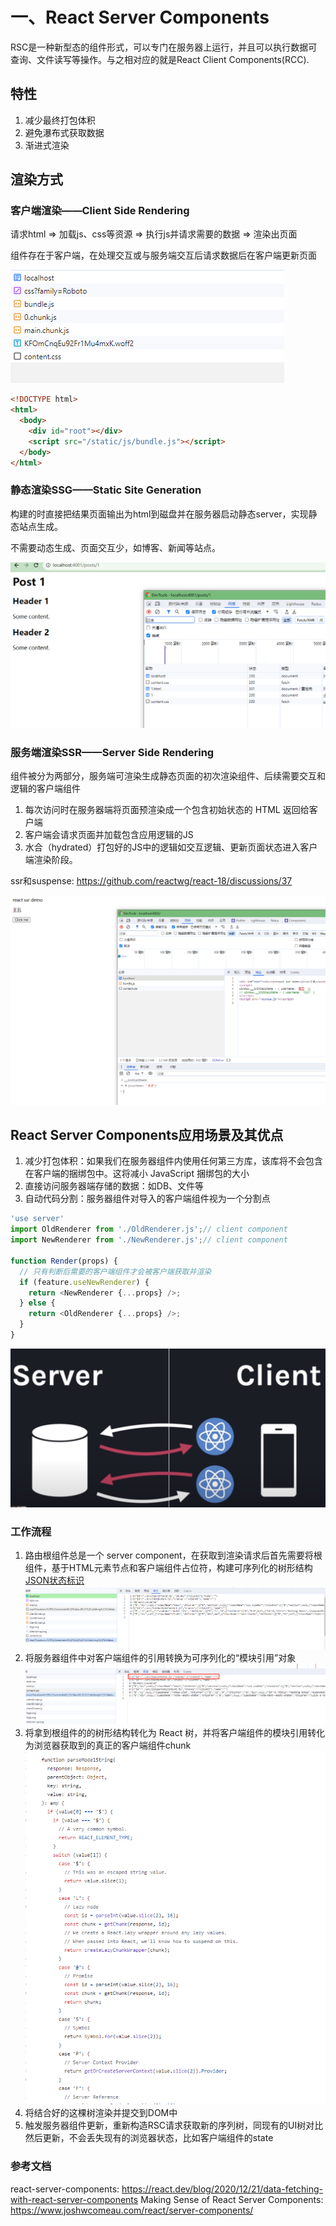 # 一、React Server Components

RSC是一种新型态的组件形式，可以专门在服务器上运行，并且可以执行数据可查询、文件读写等操作。与之相对应的就是React Client Components(RCC).

## 特性
1. 减少最终打包体积
2. 避免瀑布式获取数据
3. 渐进式渲染

## 渲染方式

### 客户端渲染——Client Side Rendering

请求html => 加载js、css等资源 => 执行js并请求需要的数据 => 渲染出页面

组件存在于客户端，在处理交互或与服务端交互后请求数据后在客户端更新页面

![img_1.png](img_1.png)

```html
<!DOCTYPE html>
<html>
  <body>
    <div id="root"></div>
    <script src="/static/js/bundle.js"></script>
  </body>
</html>
```
### 静态渲染SSG——Static Site Generation

构建的时直接把结果页面输出为html到磁盘并在服务器启动静态server，实现静态站点生成。

不需要动态生成、页面交互少，如博客、新闻等站点。

![img_2.png](img_2.png)

### 服务端渲染SSR——Server Side Rendering

组件被分为两部分，服务端可渲染生成静态页面的初次渲染组件、后续需要交互和逻辑的客户端组件

1. 每次访问时在服务器端将页面预渲染成一个包含初始状态的 HTML 返回给客户端
2. 客户端会请求页面并加载包含应用逻辑的JS
3. 水合（hydrated）打包好的JS中的逻辑如交互逻辑、更新页面状态进入客户端渲染阶段。

ssr和suspense: https://github.com/reactwg/react-18/discussions/37

![img_3.png](img_3.png)

## React Server Components应用场景及其优点

1. 减少打包体积：如果我们在服务器组件内使用任何第三方库，该库将不会包含在客户端的捆绑包中。这将减小 JavaScript 捆绑包的大小
2. 直接访问服务器端存储的数据：如DB、文件等
3. 自动代码分割：服务器组件对导入的客户端组件视为一个分割点


```javascript
'use server'
import OldRenderer from './OldRenderer.js';// client component
import NewRenderer from './NewRenderer.js';// client component

function Render(props) {
  // 只有判断后需要的客户端组件才会被客户端获取并渲染
  if (feature.useNewRenderer) {
    return <NewRenderer {...props} />;
  } else {
    return <OldRenderer {...props} />;
  }
}
```

![img_4.png](img_4.png)

### 工作流程

1. 路由根组件总是一个 server component，在获取到渲染请求后首先需要将根组件，基于HTML元素节点和客户端组件占位符，构建可序列化的树形结构
[JSON状态标识](https://github.com/facebook/react/blob/main/packages/react-client/src/ReactFlightClient.js)
![img_6.png](img_6.png)
2. 将服务器组件中对客户端组件的引用转换为可序列化的“模块引用”对象
![img_7.png](img_7.png)
3. 将拿到根组件的的树形结构转化为 React 树，并将客户端组件的模块引用转化为浏览器获取到的真正的客户端组件chunk
![img_5.png](img_5.png)
4. 将结合好的这棵树渲染并提交到DOM中
5. 触发服务器组件更新，重新构造RSC请求获取新的序列树，同现有的UI树对比然后更新，不会丢失现有的浏览器状态，比如客户端组件的state

### 参考文档
react-server-components: https://react.dev/blog/2020/12/21/data-fetching-with-react-server-components
Making Sense of React Server Components: https://www.joshwcomeau.com/react/server-components/